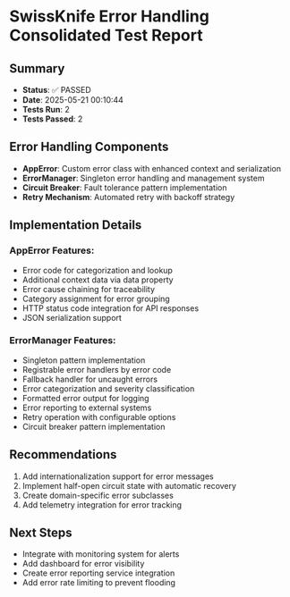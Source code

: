 # SwissKnife Error Handling Consolidated Test Report

## Summary
- **Status**: ✅ PASSED
- **Date**: 2025-05-21 00:10:44
- **Tests Run**: 2
- **Tests Passed**: 2

## Error Handling Components
- **AppError**: Custom error class with enhanced context and serialization
- **ErrorManager**: Singleton error handling and management system
- **Circuit Breaker**: Fault tolerance pattern implementation
- **Retry Mechanism**: Automated retry with backoff strategy

## Implementation Details

### AppError Features:
- Error code for categorization and lookup
- Additional context data via data property
- Error cause chaining for traceability
- Category assignment for error grouping
- HTTP status code integration for API responses
- JSON serialization support

### ErrorManager Features:
- Singleton pattern implementation
- Registrable error handlers by error code
- Fallback handler for uncaught errors
- Error categorization and severity classification
- Formatted error output for logging
- Error reporting to external systems
- Retry operation with configurable options
- Circuit breaker pattern implementation

## Recommendations
1. Add internationalization support for error messages
2. Implement half-open circuit state with automatic recovery
3. Create domain-specific error subclasses
4. Add telemetry integration for error tracking

## Next Steps
- Integrate with monitoring system for alerts
- Add dashboard for error visibility
- Create error reporting service integration
- Add error rate limiting to prevent flooding
